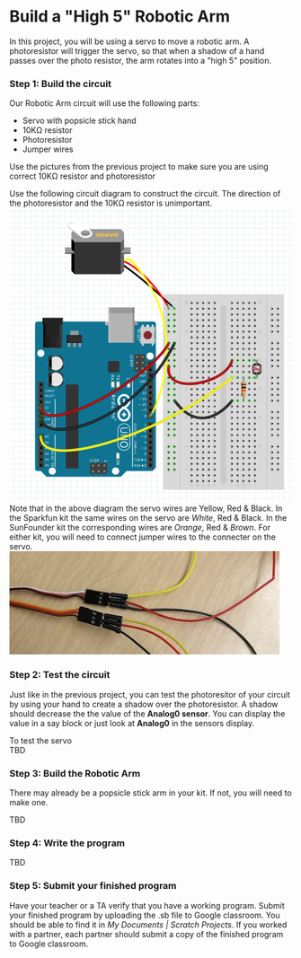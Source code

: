 # Build a "High 5" Robotic Arm
In this project, you will be using a servo to move a robotic arm. A photoresistor will trigger the servo, so that when a shadow of a hand passes over the photo resistor, the arm rotates into a "high 5" position.

### Step 1: Build the circuit
Our Robotic Arm circuit will use the following parts:
- Servo with popsicle stick hand
- 10KΩ resistor
- Photoresistor
- Jumper wires   

Use the pictures from the previous project to make sure you are using correct 10KΩ resistor and photoresistor   

Use the following circuit diagram to construct the circuit. The direction of the photoresistor and the 10KΩ resistor is unimportant.   
![](High5RobotCircuit.png)   
Note that in the above diagram the servo wires are Yellow, Red & Black. In the Sparkfun kit the same wires on the servo are *White*, Red & Black. In the SunFounder kit the corresponding wires are *Orange*, Red & *Brown*. For either kit, you will need to connect jumper wires to the connecter on the servo.   
![](ServoConnector.png)   
### Step 2: Test the circuit
Just like in the previous project, you can test the photoresitor of your circuit by using your hand to create a shadow over the photoresistor. A shadow should decrease the the value of the **Analog0 sensor**. You can display the value in a say block or just look at **Analog0** in the sensors display.   

To test the servo    
TBD
### Step 3: Build the Robotic Arm
There may already be a popsicle stick arm in your kit. If not, you will need to make one.

TBD

### Step 4: Write the program
TBD

### Step 5: Submit your finished program
Have your teacher or a TA verify that you have a working program. Submit your finished program by uploading the .sb file to Google classroom. You should be able to find it in *My Documents | Scratch Projects*. If you worked with a partner, each partner should submit a copy of the finished program to Google classroom.
